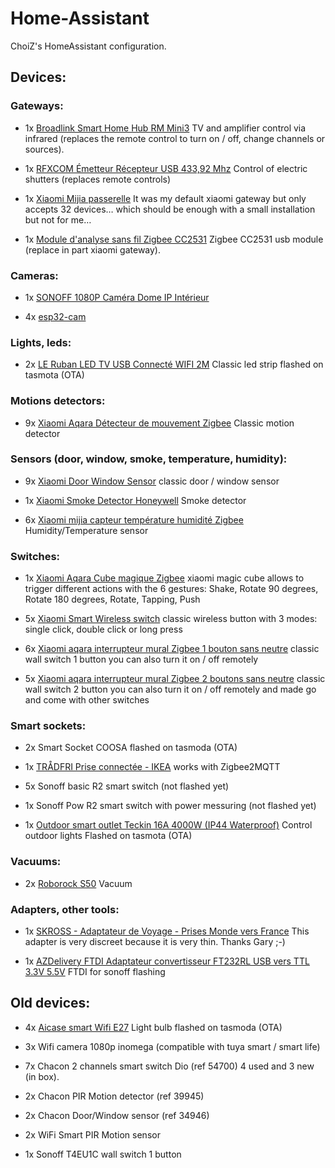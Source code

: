 # Home-Assistant

ChoiZ's HomeAssistant configuration.

## Devices:

### Gateways:

- 1x [Broadlink Smart Home Hub RM Mini3](https://www.amazon.fr/gp/product/B07DPHG521) TV and amplifier control via infrared (replaces the remote control to turn on / off, change channels or sources).

- 1x [RFXCOM Émetteur Récepteur USB 433,92 Mhz](https://www.amazon.fr/gp/product/B07HQYXCV5) Control of electric shutters (replaces remote controls)

- 1x [Xiaomi Mijia passerelle](https://fr.aliexpress.com/item/32821192659.html) It was my default xiaomi gateway but only accepts 32 devices… which should be enough with a small installation but not for me…

- 1x [Module d'analyse sans fil Zigbee CC2531](https://fr.aliexpress.com/item/4000070685708.html) Zigbee CC2531 usb module (replace in part xiaomi gateway).

### Cameras:

- 1x [SONOFF 1080P Caméra Dome IP Intérieur](https://www.amazon.fr/gp/product/B081RFKPGY)

- 4x [esp32-cam](https://fr.aliexpress.com/item/32981449079.html)

### Lights, leds:

- 2x [LE Ruban LED TV USB Connecté WIFI 2M](https://www.amazon.fr/gp/product/B07QXMZ7C8) Classic led strip flashed on tasmota (OTA)

### Motions detectors:

- 9x [Xiaomi Aqara Détecteur de mouvement Zigbee](https://fr.aliexpress.com/item/32828696729.html) Classic motion detector

### Sensors (door, window, smoke, temperature, humidity):

- 9x [Xiaomi Door Window Sensor](https://www.aliexpress.com/item/32714904459.html) classic door / window sensor

- 1x [Xiaomi Smoke Detector Honeywell](https://www.aliexpress.com/item/32945252495.html) Smoke detector

- 6x [Xiaomi mijia capteur température humidité Zigbee](https://fr.aliexpress.com/item/32714410866.html) Humidity/Temperature sensor

### Switches:

- 1x [Xiaomi Aqara Cube magique Zigbee](https://www.aliexpress.com/item/32854830262.html) xiaomi magic cube allows to trigger different actions with the 6 gestures: Shake, Rotate 90 degrees, Rotate 180 degrees, Rotate, Tapping, Push

- 5x [Xiaomi Smart Wireless switch](https://www.aliexpress.com/item/32818007384.html) classic wireless button with 3 modes: single click, double click or long press

- 6x [Xiaomi aqara interrupteur mural Zigbee 1 bouton sans neutre](https://fr.aliexpress.com/item/32950175670.html) classic wall switch 1 button you can also turn it on / off remotely

- 5x [Xiaomi aqara interrupteur mural Zigbee 2 boutons sans neutre](https://fr.aliexpress.com/item/32950175670.html) classic wall switch 2 button you can also turn it on / off remotely and made go and come with other switches

### Smart sockets:

- 2x Smart Socket COOSA flashed on tasmoda (OTA)

- 1x [TRÅDFRI Prise connectée - IKEA](https://www.ikea.com/fr/fr/p/tradfri-prise-connectee-20364476/) works with Zigbee2MQTT

- 5x Sonoff basic R2 smart switch (not flashed yet)

- 1x Sonoff Pow R2 smart switch with power messuring (not flashed yet)

- 1x [Outdoor smart outlet Teckin 16A 4000W (IP44 Waterproof)](https://www.amazon.fr/gp/product/B07RFN1V6L) Control outdoor lights Flashed on tasmota (OTA)

### Vacuums:

- 2x [Roborock S50](https://fr.aliexpress.com/item/4000034980243.html) Vacuum

### Adapters, other tools:

- 1x [SKROSS - Adaptateur de Voyage - Prises Monde vers France](https://www.amazon.fr/gp/product/B005P21MNW) This adapter is very discreet because it is very thin. Thanks Gary ;-)

- 1x [AZDelivery FTDI Adaptateur convertisseur FT232RL USB vers TTL 3.3V 5.5V](https://www.amazon.fr/gp/product/B01N9RZK6I) FTDI for sonoff flashing

## Old devices:

- 4x [Aicase smart Wifi E27](https://www.amazon.fr/gp/product/B07BTQJG6J) Light bulb flashed on tasmoda (OTA)

- 3x Wifi camera 1080p inomega (compatible with tuya smart / smart life)

- 7x Chacon 2 channels smart switch Dio (ref 54700) 4 used and 3 new (in box).

- 2x Chacon PIR Motion detector (ref 39945)

- 2x Chacon Door/Window sensor (ref 34946)

- 2x WiFi Smart PIR Motion sensor

- 1x Sonoff T4EU1C wall switch 1 button
